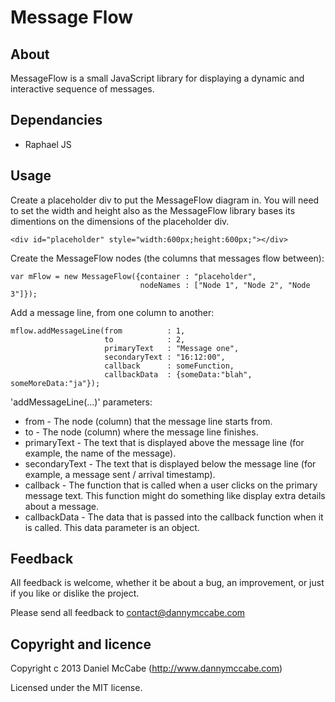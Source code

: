 Message Flow
============

About
-----------------------------------------

MessageFlow is a small JavaScript library for displaying a dynamic and interactive sequence of messages.

Dependancies
-----------------------------------------

- Raphael JS

Usage
-----------------------------------------

Create a placeholder div to put the MessageFlow diagram in. You will need to set the width and height also as the MessageFlow library bases its
dimentions on the dimensions of the placeholder div.

```
<div id="placeholder" style="width:600px;height:600px;"></div>
```

Create the MessageFlow nodes (the columns that messages flow between):

```
var mFlow = new MessageFlow({container : "placeholder",
                             nodeNames : ["Node 1", "Node 2", "Node 3"]});
```

Add a message line, from one column to another:

```
mflow.addMessageLine(from          : 1,
                     to            : 2,
                     primaryText   : "Message one",
                     secondaryText : "16:12:00",
                     callback      : someFunction,
                     callbackData  : {someData:"blah", someMoreData:"ja"});
```

'addMessageLine(...)' parameters:

* from          - The node (column) that the message line starts from.
* to            - The node (column) where the message line finishes.
* primaryText   - The text that is displayed above the message line (for example, the name of the message).
* secondaryText - The text that is displayed below the message line (for example, a message sent / arrival timestamp).
* callback      - The function that is called when a user clicks on the primary message text. This function might do something like display extra details about a message.
* callbackData  - The data that is passed into the callback function when it is called. This data parameter is an object.

Feedback
----------------------------------------

All feedback is welcome, whether it be about a bug, an improvement, or just if you like or dislike the project.

Please send all feedback to contact@dannymccabe.com

Copyright and licence
----------------------------------------

Copyright c 2013 Daniel McCabe (http://www.dannymccabe.com)

Licensed under the MIT license.
